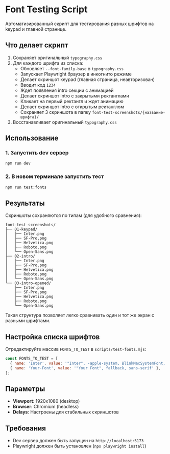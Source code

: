 # Font Testing Script

Автоматизированный скрипт для тестирования разных шрифтов на keypad и главной странице.

## Что делает скрипт

1. Сохраняет оригинальный `typography.css`
2. Для каждого шрифта из списка:
   - Обновляет `--font-family-base` в `typography.css`
   - Запускает Playwright браузер в инкогнито режиме
   - Делает скриншот keypad (главная страница, неавторизован)
   - Вводит код `1234`
   - Ждет появления intro секции с анимацией
   - Делает скриншот intro с закрытыми ректанглами
   - Кликает на первый ректангл и ждет анимацию
   - Делает скриншот intro с открытым ректанглом
   - Сохраняет 3 скриншота в папку `font-test-screenshots/{название-шрифта}/`
3. Восстанавливает оригинальный `typography.css`

## Использование

### 1. Запустить dev сервер
```bash
npm run dev
```

### 2. В новом терминале запустить тест
```bash
npm run test:fonts
```

## Результаты

Скриншоты сохраняются по типам (для удобного сравнения):
```
font-test-screenshots/
├── 01-keypad/
│   ├── Inter.png
│   ├── SF-Pro.png
│   ├── Helvetica.png
│   ├── Roboto.png
│   └── Open-Sans.png
├── 02-intro/
│   ├── Inter.png
│   ├── SF-Pro.png
│   ├── Helvetica.png
│   ├── Roboto.png
│   └── Open-Sans.png
└── 03-intro-opened/
    ├── Inter.png
    ├── SF-Pro.png
    ├── Helvetica.png
    ├── Roboto.png
    └── Open-Sans.png
```

Такая структура позволяет легко сравнивать один и тот же экран с разными шрифтами.

## Настройка списка шрифтов

Отредактируйте массив `FONTS_TO_TEST` в `scripts/test-fonts.mjs`:

```javascript
const FONTS_TO_TEST = [
  { name: 'Inter', value: '"Inter", -apple-system, BlinkMacSystemFont, "Segoe UI", sans-serif' },
  { name: 'Your-Font', value: '"Your Font", fallback, sans-serif' },
];
```

## Параметры

- **Viewport**: 1920x1080 (desktop)
- **Browser**: Chromium (headless)
- **Delays**: Настроены для стабильных скриншотов

## Требования

- Dev сервер должен быть запущен на `http://localhost:5173`
- Playwright должен быть установлен (`npx playwright install`)
